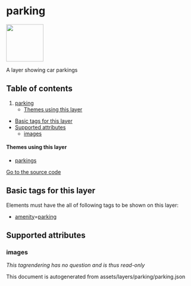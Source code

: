 

 parking 
=========



<img src='https://mapcomplete.osm.be/./assets/layers/parking/parking.svg' height="100px"> 

A layer showing car parkings




## Table of contents

1. [parking](#parking)
      * [Themes using this layer](#themes-using-this-layer)
  - [Basic tags for this layer](#basic-tags-for-this-layer)
  - [Supported attributes](#supported-attributes)
    + [images](#images)










#### Themes using this layer 





  - [parkings](https://mapcomplete.osm.be/parkings)


[Go to the source code](../assets/layers/parking/parking.json)



 Basic tags for this layer 
---------------------------



Elements must have the all of following tags to be shown on this layer:



  - <a href='https://wiki.openstreetmap.org/wiki/Key:amenity' target='_blank'>amenity</a>=<a href='https://wiki.openstreetmap.org/wiki/Tag:amenity%3Dparking' target='_blank'>parking</a>




 Supported attributes 
----------------------





### images 



_This tagrendering has no question and is thus read-only_

 

This document is autogenerated from assets/layers/parking/parking.json